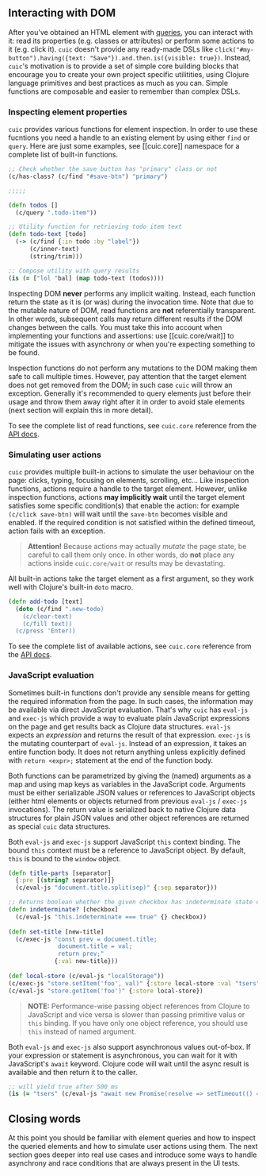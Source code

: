 ## Interacting with DOM

After you've obtained an HTML element with [queries](./queries.md), you can 
interact with it: read its properties (e.g. classes or attributes) or perform 
some actions to it (e.g. click it). `cuic` doesn't provide any ready-made 
DSLs like `click("#my-button").having({text: "Save"}).and.then.is({visible: true})`.
Instead, `cuic`'s motivation is to provide a set of simple core building blocks 
that encourage you to create your own project specific utilitities, using 
Clojure language primitives and best practices as much as you can. Simple
functions are composable and easier to remember than complex DSLs.

### Inspecting element properties

`cuic` provides various functions for element inspection. In order to use 
these fucntions you need a handle to an existing element by using either 
`find` or `query`. Here are just some examples, see [[cuic.core]] namespace
for a complete list of built-in functions.

```clojure 
;; Check whether the save button has "primary" class or not
(c/has-class? (c/find "#save-btn") "primary")

;;;;;

(defn todos []
  (c/query ".todo-item"))

;; Utility function for retrieving todo item text
(defn todo-text [todo]
  (-> (c/find {:in todo :by "label"})
      (c/inner-text)
      (string/trim)))

;; Compose utility with query results
(is (= ["lol "bal] (map todo-text (todos))))
```

Inspecting DOM **never** performs any implicit waiting. Instead, each function 
return the state as it is (or was) during the invocation time. Note that 
due to the mutable nature of DOM, read functions are **not** referentially 
transparent. In other words, subsequent calls may return different 
results if the DOM changes between the calls. You must take this 
into account when implementing your functions and assertions: use 
[[cuic.core/wait]] to mitigate the issues with asynchrony or when you're 
expecting something to be found. 

Inspection functions do not perform any mutations to the DOM making them safe 
to call multiple times. However, pay attention that the target element does not 
get removed from the DOM; in such case `cuic` will throw an exception. Generally
it's recommended to query elements just before their usage and throw them away
right after it in order to avoid stale elements (next section will explain
this in more detail).

To see the complete list of read functions, see `cuic.core` reference
from the [API docs](https://cljdoc.org/d/cuic/cuic). 

### Simulating user actions

`cuic` provides multiple built-in actions to simulate the user behaviour on 
the page: clicks, typing, focusing on elements, scrolling, etc... Like 
inspection functions, actions require a handle to the target element. However, 
unlike inspection functions, actions **may implicitly wait** until the target 
element satisfies some specific condition(s) that enable the action: for 
example `(c/click save-btn)` will wait until the `save-btn` becomes visible 
and enabled. If the required condition is not satisfied within the defined 
timeout, action fails with an exception.

> **Attention!** Because actions may actually *mutate* the page state, be 
> careful to call them only once. In other words, do **not** place any
> actions inside `cuic.core/wait` or results may be devastating. 

All built-in actions take the target element as a first argument, so 
they work well with Clojure's built-in `doto` macro. 

```clojure 
(defn add-todo [text]
  (doto (c/find ".new-todo)
    (c/clear-text)
    (c/fill text))
  (c/press 'Enter))
```

To see the complete list of available actions, see `cuic.core` reference
from the [API docs](https://cljdoc.org/d/cuic/cuic). 

### JavaScript evaluation

Sometimes built-in functions don't provide any sensible means for getting
the required information from the page. In such cases, the information may
be available via direct JavaScript evaluation. That's why `cuic` has
`eval-js` and `exec-js` which provide a way to evaluate plain JavaScript 
expressions on the page and get results back as Clojure data structures.
`eval-js` expects an *expression* and returns the result of that expression.
`exec-js` is the mutating counterpart of `eval-js`. Instead of an expression,
it takes an entire function body. It does not return anything unless explicitly 
defined with `return <expr>;` statement at the end of the function body.

Both functions can be parametrized by giving the (named) arguments as 
a map and using map keys as variables in the JavaScript code. Arguments
must be either serializable JSON values or references to JavaScript objects
(either html elements or objects returned from previous `eval-js` / `exec-js` 
invocations). The return value is serialized back to native Clojure data
structures for plain JSON values and other object references are returned as
special `cuic` data structures.

Both `eval-js` and `exec-js` support JavaScript `this` context binding. The 
bound `this` context must be a reference to JavaScript object. By default,
`this` is bound to the `window` object.

```clojure 
(defn title-parts [separator]
  {:pre [(string? separator)]}
  (c/eval-js "document.title.split(sep)" {:sep separator}))

;; Returns boolean whether the given checkbox has indeterminate state or not
(defn indeterminate? [checkbox]
  (c/eval-js "this.indeterminate === true" {} checkbox))
  
(defn set-title [new-title]
  (c/exec-js "const prev = document.title;
              document.title = val;
              return prev;" 
             {:val new-title}))
             
(def local-store (c/eval-js "localStorage"))
(c/exec-js "store.setItem('foo', val)" {:store local-store :val "tsers"})
(c/eval-js "store.getItem('foo')" {:store local-store})
```

> **NOTE:** Performance-wise passing object references from Clojure
> to JavaScript and vice versa is slower than passing primitive valus
> or `this` binding. If you have only one object reference, you should
> use `this` instead of named argument.
 

Both `eval-js` and `exec-js` also support asynchronous values out-of-box. If 
your expression or statement is asynchronous, you can wait for it with JavaScript's
`await` keyword. Clojure code will wait until the async result is available
and then return it to the caller. 

```clojure 
;; will yield true after 500 ms
(is (= "tsers" (c/eval-js "await new Promise(resolve => setTimeout(() => resolve('tsers'), 500))")))
```

## Closing words

At this point you should be familiar with element queries and how
to inspect the queried elements and how to simulate user actions
using them. The next section goes deeper into real use cases and
introduce some ways to handle asynchrony and race conditions that 
are always present in the UI tests.
